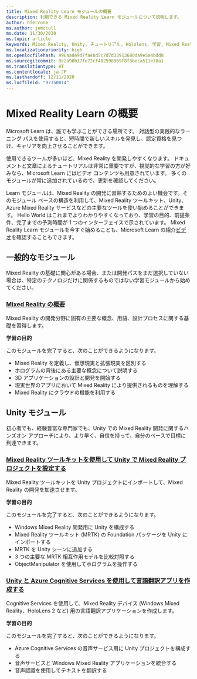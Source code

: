 ```yaml
---
title: Mixed Reality Learn モジュールの概要
description: 利用できる Mixed Reality Learn モジュールについて説明します。
author: hferrone
ms.author: jemccull
ms.date: 11/30/2020
ms.topic: article
keywords: Mixed Reality, Unity, チュートリアル, Hololens, 学習, Mixed Reality ヘッドセット, Windows Mixed Reality ヘッドセット, 仮想現実ヘッドセット, 仮想現実とは, 拡張現実とは, MRTK, Mixed Reality Toolkit, 言語翻訳, Azure, Azure Cognitive Services, Microsoft Learn
ms.localizationpriority: high
ms.openlocfilehash: 996aad49d7fa48d5c7d7d33913680da9e5a4bdd8
ms.sourcegitcommit: 9c2a90b17fe72cf482598969f8f3beca511e78a1
ms.translationtype: HT
ms.contentlocale: ja-JP
ms.lasthandoff: 12/11/2020
ms.locfileid: "97350014"
---
```

# <a name="mixed-reality-learn-overview"></a>Mixed Reality Learn の概要

Microsoft Learn は、誰でも学ぶことができる場所です。 対話型の実践的なラーニング パスを使用すると、短時間で新しいスキルを発見し、認定資格を見つけ、キャリアを向上させることができます。 

使用できるツールが多いほど、Mixed Reality を開発しやすくなります。 ドキュメントと文章によるチュートリアルは非常に重要ですが、視覚的な学習の方が好みなら、Microsoft Learn にはビデオ コンテンツも用意されています。 多くのモジュールが常に追加されているので、更新を確認してください。

Learn モジュールは、Mixed Reality の開発に習熟するためのよい機会です。そのモジュール ベースの構造を利用して、Mixed Reality ツールキット、Unity、Azure Mixed Reality サービスなどの主要なツールを使い始めることができます。 Hello World はこれまでよりわかりやすくなっており、学習の目的、前提条件、完了までの予測時間が 1 つのインターフェイスで示されています。 Mixed Reality Learn モジュールを今すぐ始めることも、Microsoft Learn の紹介[ビデオ](https://channel9.msdn.com/Blogs/One-Dev-Minute/What-is-Microsoft-Learn)を確認することもできます。

## <a name="general-modules"></a>一般的なモジュール

Mixed Reality の基礎に関心がある場合、または開発パスをまだ選択していない場合は、特定のテクノロジだけに関係するものではない学習モジュールから始めてください。

### <a name="introduction-to-mixed-reality"></a>[Mixed Reality の概要](https://docs.microsoft.com/learn/modules/intro-to-mixed-reality/)

Mixed Reality の開発分野に固有の主要な概念、用語、設計プロセスに関する基礎を習得します。

**学習の目的**

このモジュールを完了すると、次のことができるようになります。

* Mixed Reality を定義し、仮想現実と拡張現実を区別する
* ホログラムの背後にある主要な概念について説明する
* 3D アプリケーションの設計と開発を開始する
* 現実世界のアプリにおいて Mixed Reality により提供されるものを理解する
* Mixed Reality にクラウドの機能を利用する

## <a name="unity-modules"></a>Unity モジュール

初心者でも、経験豊富な専門家でも、Unity での Mixed Reality 開発に関するハンズオン アプローチにより、より早く、自信を持って、自分のペースで目標に到達できます。

### <a name="set-up-a-mixed-reality-project-in-unity-with-the-mixed-reality-toolkit"></a>[Mixed Reality ツールキットを使用して Unity で Mixed Reality プロジェクトを設定する](https://docs.microsoft.com/learn/modules/mixed-reality-toolkit-project-unity/)

Mixed Reality ツールキットを Unity プロジェクトにインポートして、Mixed Reality の開発を加速させます。

**学習の目的**

このモジュールを完了すると、次のことができるようになります。

* Windows Mixed Reality 開発用に Unity を構成する
* Mixed Reality ツールキット (MRTK) の Foundation パッケージを Unity にインポートする
* MRTK を Unity シーンに追加する
* 3 つの主要な MRTK 相互作用モデルを比較対照する
* ObjectManipulator を使用してホログラムを操作する

### <a name="create-a-language-translator-app-with-unity--azure-cognitive-services"></a>[Unity と Azure Cognitive Services を使用して言語翻訳アプリを作成する](https://docs.microsoft.com/learn/modules/create-language-translator-mixed-reality-application-unity-azure-cognitive-services/)

Cognitive Services を使用して、Mixed Reality デバイス (Windows Mixed Reality、HoloLens 2 など) 用の言語翻訳アプリケーションを作成します。

**学習の目的**

このモジュールを完了すると、次のことができるようになります。

* Azure Cognitive Services の音声サービス用に Unity プロジェクトを構成する
* 音声サービスと Windows Mixed Reality アプリケーションを統合する
* 音声認識を使用してテキストを翻訳する
